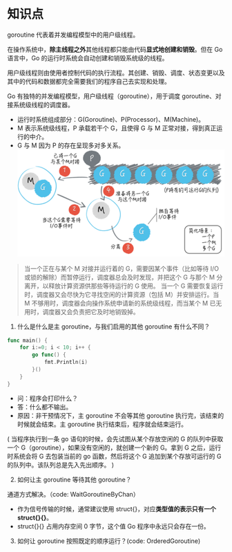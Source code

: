 # 知识点

goroutine 代表着并发编程模型中的用户级线程。

在操作系统中，**除主线程之外**其他线程都只能由代码**显式地创建和销毁**。但在 Go 语言中，Go 的运行时系统会自动创建和销毁系统级的线程。

用户级线程则由使用者控制代码的执行流程。其创建、销毁、调度、状态变更以及其中的代码和数据都完全需要我们的程序自己去实现和处理。

Go 有独特的并发编程模型，用户级线程（goroutine），用于调度 goroutine、对接系统级线程的调度器。
- 运行时系统组成部分：G(Goroutine)、P(Processor)、M(Machine)。
- M 表示系统级线程，P 承载若干个 G，且使得 G 与 M 正常对接，得到真正运行的中介。
- G 与 M 因为 P 的存在呈现多对多关系。
![](/016/png/9ea14f68ffbcde373ddb61e186695d7d.png)

>当一个正在与某个 M 对接并运行着的 G，需要因某个事件（比如等待 I/O 或锁的解除）而暂停运行，调度器总会及时发现，并把这个 G 与那个 M 分离开，以释放计算资源供那些等待运行的 G 使用。
>当一个 G 需要恢复运行时，调度器又会尽快为它寻找空闲的计算资源（包括 M）并安排运行。当 M 不够用时，调度器会向操作系统申请新的系统级线程，而当某个 M 已无用时，调度器又会负责把它及时地销毁掉。

1. 什么是什么是主 goroutine，与我们启用的其他 goroutine 有什么不同？

```go
func main() {
	for i:=0; i < 10; i++ {
		go func() {
			fmt.Println(i)
		}()
	}
}
```
- 问：程序会打印什么？
- 答：什么都不输出。
- 原因：非干预情况下，主 goroutine 不会等其他 goroutine 执行完，该结束的时候就会结束。主 goroutine 执行结束后，程序就会结束运行。

(
当程序执行到一条 go 语句的时候，会先试图从某个存放空闲的 G 的队列中获取一个 G（goroutine），如果没有空闲的，就创建一个新的 G。拿到 G 之后，运行时系统会将 G 去包装当前的 go 函数，然后将这个 G 追加到某个存放可运行的 G 的队列中。该队列总是先入先出顺序。
)

2. 如何让主 goroutine 等待其他 goroutine？

通道方式解决。（code: WaitGoroutineByChan）
- 作为信号传输的时候，通常建议使用 struct{}，对应**类型值的表示只有一个 struct{}{}**。
- struct{}{} 占用内存空间 0 字节，这个值 Go 程序中永远只会存在一份。

3. 如何让 goroutine 按照既定的顺序运行？(code: OrderedGoroutine)
